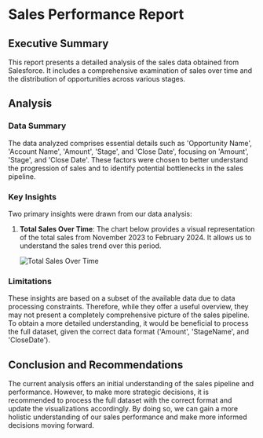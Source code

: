 # Sales Performance Report

## Executive Summary

This report presents a detailed analysis of the sales data obtained from Salesforce. It includes a comprehensive examination of sales over time and the distribution of opportunities across various stages.

## Analysis

### Data Summary

The data analyzed comprises essential details such as 'Opportunity Name', 'Account Name', 'Amount', 'Stage', and 'Close Date', focusing on 'Amount', 'Stage', and 'Close Date'. These factors were chosen to better understand the progression of sales and to identify potential bottlenecks in the sales pipeline.

### Key Insights

Two primary insights were drawn from our data analysis:

1. **Total Sales Over Time**: The chart below provides a visual representation of the total sales from November 2023 to February 2024. It allows us to understand the sales trend over this period.

    ![Total Sales Over Time](https://testbuck7102470.s3.ap-south-1.amazonaws.com/Me.jpg)



### Limitations

These insights are based on a subset of the available data due to data processing constraints. Therefore, while they offer a useful overview, they may not present a completely comprehensive picture of the sales pipeline. To obtain a more detailed understanding, it would be beneficial to process the full dataset, given the correct data format ('Amount', 'StageName', and 'CloseDate').

## Conclusion and Recommendations

The current analysis offers an initial understanding of the sales pipeline and performance. However, to make more strategic decisions, it is recommended to process the full dataset with the correct format and update the visualizations accordingly. By doing so, we can gain a more holistic understanding of our sales performance and make more informed decisions moving forward.